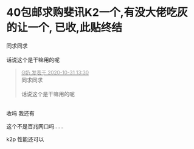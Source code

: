 # 40包邮求购斐讯K2一个,有没大佬吃灰的让一个, 已收,此贴终结


同求同求<br />
<br />
话说这个是干嘛用的呢

<div class="quote"><blockquote><font size="2"><a href="https://www.hostloc.com/forum.php?mod=redirect&amp;goto=findpost&amp;pid=9380345&amp;ptid=760538" target="_blank"><font color="#999999">G奶 发表于 2020-10-31 13:30</font></a></font><br />
同求同求<br />
<br />
话说这个是干嘛用的呢</blockquote></div><br />
收吗 我还有

这个不是百兆网口吗……

k2p 性能还可以
